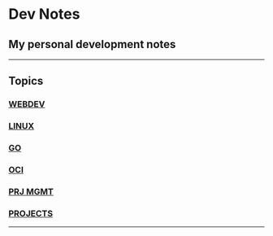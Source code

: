 # Dev Notes
## My personal development notes

---
## Topics

### [WEBDEV](WEB/index.md)
### [LINUX](LINUX/index.md)
### [GO](GO/index.md)
### [OCI](OCI/index.md)
### [PRJ MGMT](PM/index.md)
### [PROJECTS](PROJECTS/index.md)

---